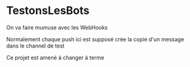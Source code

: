 # TestonsLesBots
On va faire mumuse avec les WebHooks

Normalement chaque push ici est supposé crée la copie d'un message dans le channel de test

Ce projet est amené à changer à terme
